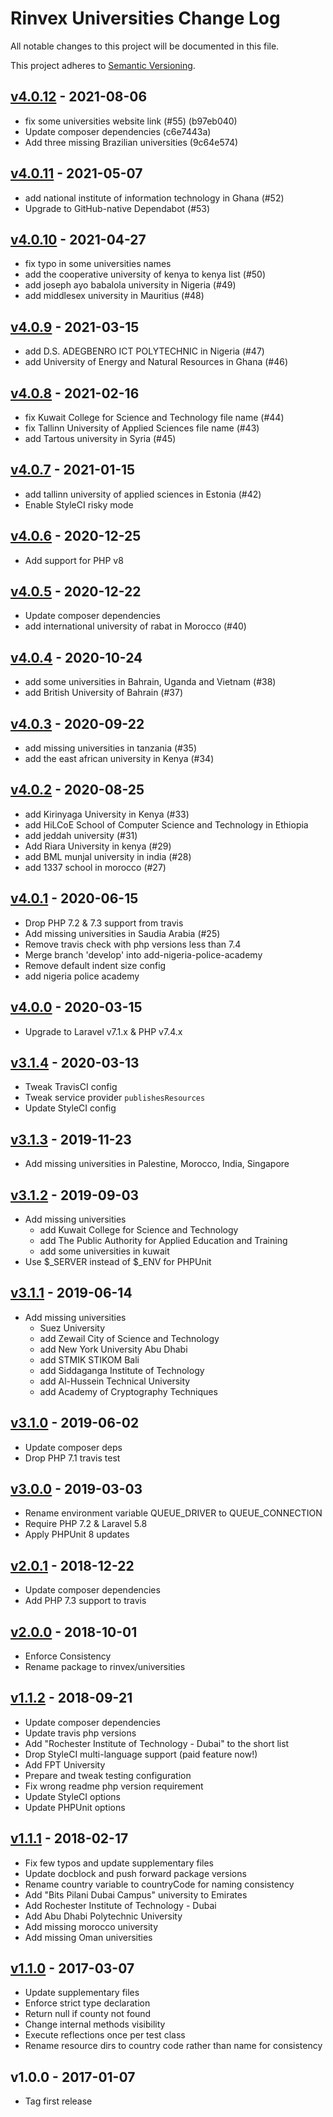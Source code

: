 # Rinvex Universities Change Log

All notable changes to this project will be documented in this file.

This project adheres to [Semantic Versioning](CONTRIBUTING.md).


## [v4.0.12] - 2021-08-06
- fix some universities website link (#55) (b97eb040)
- Update composer dependencies (c6e7443a)
- Add three missing Brazilian universities (9c64e574)

## [v4.0.11] - 2021-05-07
- add national institute of information technology in Ghana (#52)
- Upgrade to GitHub-native Dependabot (#53)

## [v4.0.10] - 2021-04-27
- fix typo in some universities names
- add the cooperative university of kenya to kenya list (#50)
- add joseph ayo babalola university in Nigeria (#49)
- add middlesex university in Mauritius (#48)

## [v4.0.9] - 2021-03-15
- add D.S. ADEGBENRO ICT POLYTECHNIC in Nigeria (#47)
- add University of Energy and Natural Resources in Ghana (#46)

## [v4.0.8] - 2021-02-16
- fix Kuwait College for Science and Technology file name (#44)
- fix Tallinn University of Applied Sciences file name (#43)
- add Tartous university in Syria (#45)

## [v4.0.7] - 2021-01-15
- add tallinn university of applied sciences in Estonia (#42)
- Enable StyleCI risky mode

## [v4.0.6] - 2020-12-25
- Add support for PHP v8

## [v4.0.5] - 2020-12-22
- Update composer dependencies
- add international university of rabat in Morocco (#40)

## [v4.0.4] - 2020-10-24
- add some universities in Bahrain, Uganda and Vietnam (#38)
- add British University of Bahrain (#37)

## [v4.0.3] - 2020-09-22
- add missing universities in tanzania (#35)
- add the east african university in Kenya (#34)

## [v4.0.2] - 2020-08-25
- add Kirinyaga University in Kenya (#33)
- add HiLCoE School of Computer Science and Technology in Ethiopia
- add jeddah university (#31)
- Add Riara University in kenya (#29)
- add BML munjal university in india (#28)
- add 1337 school in morocco (#27)

## [v4.0.1] - 2020-06-15
- Drop PHP 7.2 & 7.3 support from travis
- Add missing universities in Saudia Arabia (#25)
- Remove travis check with php versions less than 7.4
- Merge branch 'develop' into add-nigeria-police-academy
- Remove default indent size config
- add nigeria police academy

## [v4.0.0] - 2020-03-15
- Upgrade to Laravel v7.1.x & PHP v7.4.x

## [v3.1.4] - 2020-03-13
- Tweak TravisCI config
- Tweak service provider `publishesResources`
- Update StyleCI config

## [v3.1.3] - 2019-11-23
- Add missing universities in Palestine, Morocco, India, Singapore

## [v3.1.2] - 2019-09-03
- Add missing universities
  - add Kuwait College for Science and Technology
  - add The Public Authority for Applied Education and Training
  - add some universities in kuwait
- Use $_SERVER instead of $_ENV for PHPUnit

## [v3.1.1] - 2019-06-14
- Add missing universities 
  - Suez University 
  - add Zewail City of Science and Technology 
  - add New York University Abu Dhabi 
  - add STMIK STIKOM Bali 
  - add Siddaganga Institute of Technology 
  - add Al-Hussein Technical University 
  - add Academy of Cryptography Techniques

## [v3.1.0] - 2019-06-02
- Update composer deps
- Drop PHP 7.1 travis test

## [v3.0.0] - 2019-03-03
- Rename environment variable QUEUE_DRIVER to QUEUE_CONNECTION
- Require PHP 7.2 & Laravel 5.8
- Apply PHPUnit 8 updates

## [v2.0.1] - 2018-12-22
- Update composer dependencies
- Add PHP 7.3 support to travis

## [v2.0.0] - 2018-10-01
- Enforce Consistency
- Rename package to rinvex/universities

## [v1.1.2] - 2018-09-21
- Update composer dependencies
- Update travis php versions
- Add "Rochester Institute of Technology - Dubai" to the short list
- Drop StyleCI multi-language support (paid feature now!)
- Add FPT University
- Prepare and tweak testing configuration
- Fix wrong readme php version requirement
- Update StyleCI options
- Update PHPUnit options

## [v1.1.1] - 2018-02-17
- Fix few typos and update supplementary files
- Update docblock and push forward package versions
- Rename country variable to countryCode for naming consistency
- Add "Bits Pilani Dubai Campus" university to Emirates
- Add Rochester Institute of Technology - Dubai
- Add Abu Dhabi Polytechnic University
- Add missing morocco university
- Add missing Oman universities

## [v1.1.0] - 2017-03-07
- Update supplementary files
- Enforce strict type declaration
- Return null if county not found
- Change internal methods visibility
- Execute reflections once per test class
- Rename resource dirs to country code rather than name for consistency

## v1.0.0 - 2017-01-07
- Tag first release

[v4.0.12]: https://github.com/rinvex/universities/compare/v4.0.11...v4.0.12
[v4.0.11]: https://github.com/rinvex/universities/compare/v4.0.10...v4.0.11
[v4.0.10]: https://github.com/rinvex/universities/compare/v4.0.9...v4.0.10
[v4.0.9]: https://github.com/rinvex/universities/compare/v4.0.8...v4.0.9
[v4.0.8]: https://github.com/rinvex/universities/compare/v4.0.7...v4.0.8
[v4.0.7]: https://github.com/rinvex/universities/compare/v4.0.6...v4.0.7
[v4.0.6]: https://github.com/rinvex/universities/compare/v4.0.5...v4.0.6
[v4.0.5]: https://github.com/rinvex/universities/compare/v4.0.4...v4.0.5
[v4.0.4]: https://github.com/rinvex/universities/compare/v4.0.3...v4.0.4
[v4.0.3]: https://github.com/rinvex/universities/compare/v4.0.2...v4.0.3
[v4.0.2]: https://github.com/rinvex/universities/compare/v4.0.1...v4.0.2
[v4.0.1]: https://github.com/rinvex/universities/compare/v4.0.0...v4.0.1
[v4.0.0]: https://github.com/rinvex/universities/compare/v3.1.4...v4.0.0
[v3.1.4]: https://github.com/rinvex/universities/compare/v3.1.3...v3.1.4
[v3.1.3]: https://github.com/rinvex/universities/compare/v3.1.2...v3.1.3
[v3.1.2]: https://github.com/rinvex/universities/compare/v3.1.1...v3.1.2
[v3.1.1]: https://github.com/rinvex/universities/compare/v3.1.0...v3.1.1
[v3.1.0]: https://github.com/rinvex/universities/compare/v3.0.0...v3.1.0
[v3.0.0]: https://github.com/rinvex/universities/compare/v2.0.1...v3.0.0
[v2.0.1]: https://github.com/rinvex/universities/compare/v2.0.0...v2.0.1
[v2.0.0]: https://github.com/rinvex/universities/compare/v1.1.2...v2.0.0
[v1.1.2]: https://github.com/rinvex/universities/compare/v1.1.1...v1.1.2
[v1.1.1]: https://github.com/rinvex/universities/compare/v1.1.0...v1.1.1
[v1.1.0]: https://github.com/rinvex/universities/compare/v1.0.0...v1.1.0
